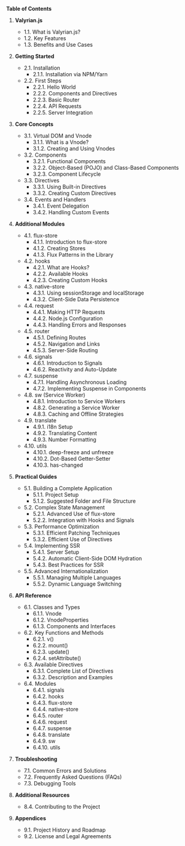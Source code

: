 **Table of Contents**

1. **Valyrian.js**

   - 1.1. What is Valyrian.js?
   - 1.2. Key Features
   - 1.3. Benefits and Use Cases

2. **Getting Started**

   - 2.1. Installation
     - 2.1.1. Installation via NPM/Yarn
   - 2.2. First Steps
     - 2.2.1. Hello World
     - 2.2.2. Components and Directives
     - 2.2.3. Basic Router
     - 2.2.4. API Requests
     - 2.2.5. Server Integration

3. **Core Concepts**

   - 3.1. Virtual DOM and Vnode
     - 3.1.1. What is a Vnode?
     - 3.1.2. Creating and Using Vnodes
   - 3.2. Components
     - 3.2.1. Functional Components
     - 3.2.2. Object-Based (POJO) and Class-Based Components
     - 3.2.3. Component Lifecycle
   - 3.3. Directives
     - 3.3.1. Using Built-in Directives
     - 3.3.2. Creating Custom Directives
   - 3.4. Events and Handlers
     - 3.4.1. Event Delegation
     - 3.4.2. Handling Custom Events

4. **Additional Modules**

   - 4.1. flux-store
     - 4.1.1. Introduction to flux-store
     - 4.1.2. Creating Stores
     - 4.1.3. Flux Patterns in the Library
   - 4.2. hooks
     - 4.2.1. What are Hooks?
     - 4.2.2. Available Hooks
     - 4.2.3. Creating Custom Hooks
   - 4.3. native-store
     - 4.3.1. Using sessionStorage and localStorage
     - 4.3.2. Client-Side Data Persistence
   - 4.4. request
     - 4.4.1. Making HTTP Requests
     - 4.4.2. Node.js Configuration
     - 4.4.3. Handling Errors and Responses
   - 4.5. router
     - 4.5.1. Defining Routes
     - 4.5.2. Navigation and Links
     - 4.5.3. Server-Side Routing
   - 4.6. signals
     - 4.6.1. Introduction to Signals
     - 4.6.2. Reactivity and Auto-Update
   - 4.7. suspense
     - 4.7.1. Handling Asynchronous Loading
     - 4.7.2. Implementing Suspense in Components
   - 4.8. sw (Service Worker)
     - 4.8.1. Introduction to Service Workers
     - 4.8.2. Generating a Service Worker
     - 4.8.3. Caching and Offline Strategies
   - 4.9. translate
     - 4.9.1. i18n Setup
     - 4.9.2. Translating Content
     - 4.9.3. Number Formatting
   - 4.10. utils
     - 4.10.1. deep-freeze and unfreeze
     - 4.10.2. Dot-Based Getter-Setter
     - 4.10.3. has-changed

5. **Practical Guides**

   - 5.1. Building a Complete Application
     - 5.1.1. Project Setup
     - 5.1.2. Suggested Folder and File Structure
   - 5.2. Complex State Management
     - 5.2.1. Advanced Use of flux-store
     - 5.2.2. Integration with Hooks and Signals
   - 5.3. Performance Optimization
     - 5.3.1. Efficient Patching Techniques
     - 5.3.2. Efficient Use of Directives
   - 5.4. Implementing SSR
     - 5.4.1. Server Setup
     - 5.4.2. Automatic Client-Side DOM Hydration
     - 5.4.3. Best Practices for SSR
   - 5.5. Advanced Internationalization
     - 5.5.1. Managing Multiple Languages
     - 5.5.2. Dynamic Language Switching

6. **API Reference**

   - 6.1. Classes and Types
     - 6.1.1. Vnode
     - 6.1.2. VnodeProperties
     - 6.1.3. Components and Interfaces
   - 6.2. Key Functions and Methods
     - 6.2.1. v()
     - 6.2.2. mount()
     - 6.2.3. update()
     - 6.2.4. setAttribute()
   - 6.3. Available Directives
     - 6.3.1. Complete List of Directives
     - 6.3.2. Description and Examples
   - 6.4. Modules
     - 6.4.1. signals
     - 6.4.2. hooks
     - 6.4.3. flux-store
     - 6.4.4. native-store
     - 6.4.5. router
     - 6.4.6. request
     - 6.4.7. suspense
     - 6.4.8. translate
     - 6.4.9. sw
     - 6.4.10. utils

7. **Troubleshooting**

   - 7.1. Common Errors and Solutions
   - 7.2. Frequently Asked Questions (FAQs)
   - 7.3. Debugging Tools

8. **Additional Resources**

   - 8.4. Contributing to the Project

9. **Appendices**
   - 9.1. Project History and Roadmap
   - 9.2. License and Legal Agreements
